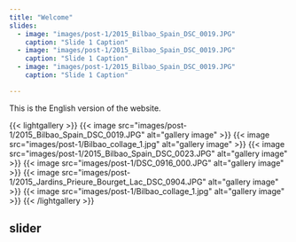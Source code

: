```yaml
---
title: "Welcome"
slides:
  - image: "images/post-1/2015_Bilbao_Spain_DSC_0019.JPG"
    caption: "Slide 1 Caption"
  - image: "images/post-1/2015_Bilbao_Spain_DSC_0019.JPG"
    caption: "Slide 1 Caption"
  - image: "images/post-1/2015_Bilbao_Spain_DSC_0019.JPG"
    caption: "Slide 1 Caption"

---
```

This is the English version of the website.

{{< lightgallery >}}
{{< image src="images/post-1/2015_Bilbao_Spain_DSC_0019.JPG" alt="gallery image" >}}
{{< image src="images/post-1/Bilbao_collage_1.jpg" alt="gallery image" >}}
{{< image src="images/post-1/2015_Bilbao_Spain_DSC_0023.JPG" alt="gallery image" >}}
{{< image src="images/post-1/DSC_0916_000.JPG" alt="gallery image" >}}
{{< image src="images/post-1/2015_Jardins_Prieure_Bourget_Lac_DSC_0904.JPG" alt="gallery image" >}}
{{< image src="images/post-1/Bilbao_collage_1.jpg" alt="gallery image" >}}
{{< /lightgallery >}}

## slider

